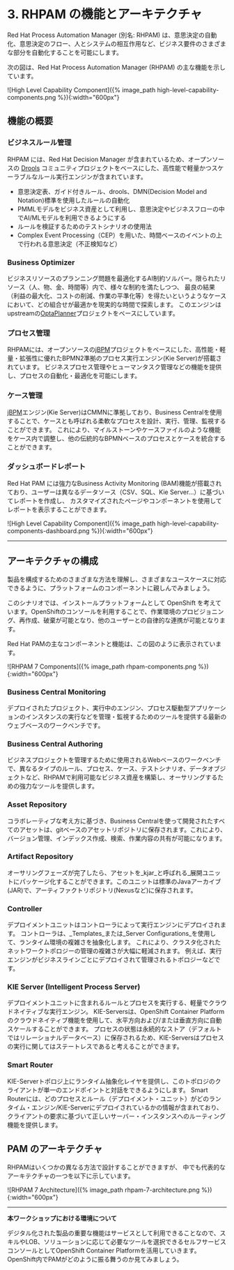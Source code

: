 # 3. RHPAM の機能とアーキテクチャ

Red Hat Process Automation Manager (別名: RHPAM) は、意思決定の自動化、意思決定のフロー、人とシステムの相互作用など、ビジネス要件のさまざまな部分を自動化することを可能にします。

次の図は、Red Hat Process Automation Manager (RHPAM) の主な機能を示しています。

![High Level Capability Component]({% image_path high-level-capability-components.png %}){:width="600px"}

## 機能の概要

### ビジネスルール管理

RHPAM には、Red Hat Decision Manager が含まれているため、オープンソースの [Drools](http://www.drools.org) コミュニティプロジェクトをベースにした、高性能で軽量かつスケーラブルなルール実行エンジンが含まれています。

- 意思決定表、ガイド付きルール、drools、DMN(Decision Model and Notation)標準を使用したルールの自動化
- PMMLモデルをビジネス資産として利用し、意思決定やビジネスフローの中でAI/MLモデルを利用できるようにする
- ルールを検証するためのテストシナリオの使用法
- Complex Event Processing（CEP）を用いた、時間ベースのイベントの上で行われる意思決定（不正検知など）

### Business Optimizer

ビジネスリソースのプランニング問題を最適化するAI制約ソルバー。限られたリソース（人、物、金、時間等）内で、様々な制約を満たしつつ、
最良の結果（利益の最大化、コストの削減、作業の平準化等）を得たいというようなケースにおいて、どの組合せが最適かを現実的な時間で探索します。
このエンジンはupstreamの[OptaPlanner](http://www.optaplanner.org)プロジェクトをベースにしています。

### プロセス管理

RHPAMには、オープンソースの[jBPM](http://www.jbpm.org)プロジェクトをベースにした、高性能・軽量・拡張性に優れたBPMN2準拠のプロセス実行エンジン(Kie Server)が搭載されています。
ビジネスプロセス管理やヒューマンタスク管理などの機能を提供し、プロセスの自動化・最適化を可能にします。

### ケース管理

[jBPM](http://www.jbpm.org)エンジン(Kie Server)はCMMNに準拠しており、Business Centralを使用することで、ケースとも呼ばれる柔軟なプロセスを設計、実行、管理、監視することができます。
これにより、マイルストーンやケースファイルのような機能をケース内で調整し、他の伝統的なBPMNベースのプロセスとケースを統合することができます。

### ダッシュボードレポート

Red Hat PAM には強力なBusiness Activity Monitoring (BAM)機能が搭載されており、ユーザーは異なるデータソース（CSV、SQL、Kie Server...）に基づいてレポートを作成し、
カスタマイズされたページやコンポーネントを使用してレポートを表示することができます。

![High Level Capability Component]({% image_path high-level-capability-components-dashboard.png %}){:width="600px"}

---

## アーキテクチャの構成

製品を構成するためのさまざまな方法を理解し、さまざまなユースケースに対応できるように、プラットフォームのコンポーネントに親しんでみましょう。

このシナリオでは、インストールプラットフォームとして OpenShift を考えています。OpenShiftのコンソールを利用することで、作業環境のプロビジョニング、再作成、破棄が可能となり、他のユーザーとの自律的な連携が可能となります。

Red Hat PAMの主なコンポーネントと機能は、この図のように表示されています。

![RHPAM 7 Components]({% image_path rhpam-components.png %}){:width="600px"}

### Business Central Monitoring

デプロイされたプロジェクト、実行中のエンジン、プロセス駆動型アプリケーションのインスタンスの実行などを管理・監視するためのツールを提供する最新のウェブベースのワークベンチです。

### Business Central Authoring

ビジネスプロジェクトを管理するために使用されるWebベースのワークベンチで、異なるタイプのルール、プロセス、ケース、テストシナリオ、データオブジェクトなど、RHPAMで利用可能なビジネス資産を構築し、オーサリングするための強力なツールを提供します。

### Asset Repository

コラボレーティブな考え方に基づき、Business Centralを使って開発されたすべてのアセットは、gitベースのアセットリポジトリに保存されます。これにより、バージョン管理、インデックス作成、検索、作業内容の共有が可能になります。

### Artifact Repository

オーサリングフェーズが完了したら、アセットを_kjar_と呼ばれる_展開ユニットにパッケージ化することができます。このユニットは標準のJavaアーカイブ(JAR)で、アーティファクトリポジトリ(Nexusなど)に保存されます。

### Controller

デプロイメントユニットはコントローラによって実行エンジンにデプロイされます。
コントローラは、_Templates_または_Server Configurations_を使用して、ランタイム環境の複雑さを抽象化します。
これにより、クラスタ化されたネットワークトポロジーの管理の複雑さが大幅に軽減されます。
例えば、実行エンジンがビジネスラインごとにデプロイされて管理されるトポロジーなどです。

### KIE Server (Intelligent Process Server)

デプロイメントユニットに含まれるルールとプロセスを実行する、軽量でクラウドネイティブな実行エンジン。
KIE-Serversは、OpenShift Container Platformのクラウドネイティブ機能を使用して、水平方向および/または垂直方向に自動スケールすることができます。
プロセスの状態は永続的なストア（デフォルトではリレーショナルデータベース）に保存されるため、KIE-Serversはプロセスの実行に関してはステートレスであると考えることができます。

### Smart Router

KIE-Serverトポロジ上にランタイム抽象化レイヤを提供し、このトポロジのクライアントが単一のエンドポイントと対話をできるようにします。
Smart Routerには、どのプロセスとルール（デプロイメント・ユニット）がどのランタイム・エンジン/KIE-Serverにデプロイされているかの情報が含まれており、
クライアントの要求に基づいて正しいサーバー・インスタンスへのルーティング機能を提供します。

## PAM のアーキテクチャ

RHPAMはいくつかの異なる方法で設計することができますが、
中でも代表的なアーキテクチャの一つを以下に示しています。

![RHPAM 7 Architecture]({% image_path rhpam-7-architecture.png %}){:width="600px"}

----

**本ワークショップにおける環境について**

デジタル化された製品の重要な機能はサービスとして利用できることなので、スキルやLOB、ソリューションに応じて必要なツールを選択できるセルフサービスコンソールとしてOpenShift Container Platformを活用していきます。
OpenShift内でPAMがどのように振る舞うのか見てみましょう。
